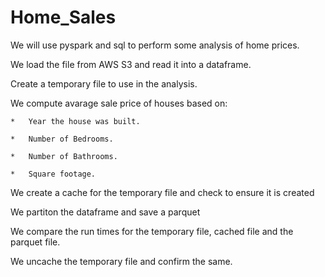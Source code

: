 # Home_Sales

We will use pyspark and sql to perform some analysis of home prices.

We load the file from AWS S3 and read it into a dataframe.

Create a temporary file to use in the analysis.

We compute avarage sale price of houses based on:

    *   Year the house was built.

    *   Number of Bedrooms.

    *   Number of Bathrooms.

    *   Square footage.
We create a cache for the temporary file and check to ensure it is created

We partiton the dataframe and save a parquet

We compare the run times for the temporary file, cached file and the parquet file.

We uncache the temporary file and confirm the same.



